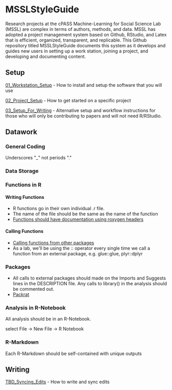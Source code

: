 
<!-- README.md is generated from README.Rmd. Please edit that file -->
MSSLStyleGuide
==============

Research projects at the cPASS Machine-Learning for Social Science Lab (MSSL) are complex in terms of authors, methods, and data. MSSL has adopted a project management system based on Github, RStudio, and Latex that is efficient, organized, transparent, and replicable. This Github repository titled MSSLStyleGuide documents this system as it develops and guides new users in setting up a work station, joining a project, and developing and documenting content.

Setup
-----

[01\_Workstation\_Setup](https://rexdouglass.github.io/MSSLStyleGuide/01_Workstation_Setup.nb.html) - How to install and setup the software that you will use

[02\_Project\_Setup](https://rexdouglass.github.io/MSSLStyleGuide/02_Project_Setup.nb.html) - How to get started on a specific project

[03\_Setup\_For\_Writing](https://rexdouglass.github.io/MSSLStyleGuide/02_Project_Setup.nb.html) - Alternative setup and workflow instructions for those who will only be contributing to papers and will not need R/RStudio.

Datawork
--------

### General Coding

Underscores "\_" not periods "."

### Data Storage

### Functions in R

#### Writing Functions

-   R functions go in their own individual .r file.
-   The name of the file should be the same as the name of the function
-   [Functions should have documentation using roxygen headers](https://rexdouglass.github.io/MSSLStyleGuide/Function_Documentation.nb.html)

#### Calling Functions

-   [Calling functions from other packages](http://kbroman.org/pkg_primer/pages/depends.html)
-   As a lab, we'll be using the :: operator every single time we call a function from an external package, e.g. glue::glue, plyr::dplyr

### Packages

-   All calls to external packages should made on the Imports and Suggests lines in the DESCRIPTION file. Any calls to library() in the analysis should be commented out.
-   [Packrat](https://rstudio.github.io/packrat/)

### Analysis in R-Notebook

All analysis should be in an R-Notebook.

select File -&gt; New File -&gt; R Notebook

### R-Markdown

Each R-Markdown should be self-contained with unique outputs

Writing
-------

[TBD\_Syncing\_Edits](https://rexdouglass.github.io/MSSLStyleGuide/TBD_Syncing_Edits.nb.html) - How to write and sync edits
